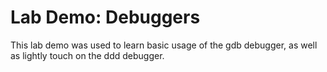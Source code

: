 
# Lab Demo: Debuggers

This lab demo was used to learn basic usage of the gdb debugger, as well as lightly touch on the ddd debugger.


